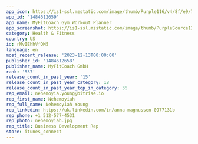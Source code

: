 ```yaml
---
app_icon: https://is1-ssl.mzstatic.com/image/thumb/Purple116/v4/8f/e9/75/8fe975a9-d95e-59b0-e799-7dd260e27108/AppIcon-1x_U007emarketing-0-7-0-85-220-0.png/1024x1024bb.png
app_id: '1484612659'
app_name: MyFitCoach Gym Workout Planner
app_screenshot: https://is1-ssl.mzstatic.com/image/thumb/PurpleSource126/v4/22/d0/21/22d02128-0de1-4bf8-09b6-ad28e65a16f8/fabeccaf-543d-4db7-8dd5-49d5a72b2407_0_picture_en__U00281_U0029.png/1242x2208bb.png
category: Health & Fitness
country: US
id: rMvIEhhVfQM5
language: en
most_recent_release: '2023-12-13T00:00:00'
publisher_id: '1484612658'
publisher_name: MyFitCoach GmbH
rank: '537'
release_count_in_past_year: '15'
release_count_in_past_year_category: 18
release_count_in_past_year_top_in_category: 35
rep_email: nehemoyia.young@bitrise.io
rep_first_name: Nehemoyiah
rep_full_name: Nehemoyiah Young
rep_linkedin: https://uk.linkedin.com/in/anna-magnussen-0977131b
rep_phone: +1 512-577-4531
rep_photo: nehemoyiah.jpg
rep_title: Business Development Rep
store: itunes_connect
---
```

